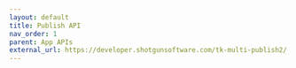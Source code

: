 ```yaml
---
layout: default
title: Publish API
nav_order: 1
parent: App APIs
external_url: https://developer.shotgunsoftware.com/tk-multi-publish2/
---
```

